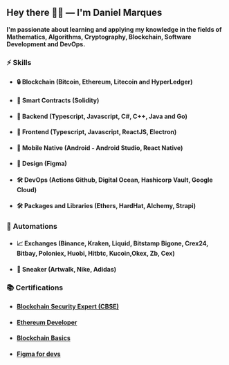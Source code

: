 ## Hey there ✌🏼 — I'm **Daniel Marques**

**I'm passionate about learning and applying my knowledge in the fields of Mathematics, Algorithms, Cryptography, Blockchain, Software Development and DevOps.**

### ⚡️ **Skills**

- #### 🔒 **Blockchain** (Bitcoin, Ethereum, Litecoin and HyperLedger)
- #### 🔑 **Smart Contracts** (Solidity)
- #### 💾 **Backend** (Typescript, Javascript, C#, C++, Java and Go)
- #### 🎨 **Frontend** (Typescript, Javascript, ReactJS, Electron)
- #### 🎨 **Mobile Native** (Android - Android Studio,  React Native)
- #### 🎨 **Design** (Figma)
- #### 🛠 **DevOps** (Actions Github, Digital Ocean, Hashicorp Vault, Google Cloud)
- #### 🛠 **Packages and Libraries** (Ethers, HardHat, Alchemy, Strapi)

### 🦾 **Automations**
- #### 📈 **Exchanges** (Binance, Kraken, Liquid, Bitstamp Bigone, Crex24, Bitbay, Poloniex, Huobi, Hitbtc, Kucoin,Okex, Zb, Cex) 
- #### 👟 **Sneaker** (Artwalk, Nike, Adidas)

### 📚 **Certifications**

- #### [Blockchain Security Expert (CBSE)](https://www.credential.net/62755e2b-03bf-4a61-b840-bce44d0963e0#gs.3pjl4n)
- #### [Ethereum Developer](https://github.com/Dkdaniz/alchemy-ethereum-bootcamp)
- #### [Blockchain Basics](https://www.coursera.org/account/accomplishments/verify/EUFR3JV4LQAW)
- #### [Figma for devs](https://app.rocketseat.com.br/certificates/139ce2c2-5736-4fc4-9d02-cdc3c3ff17c9)


